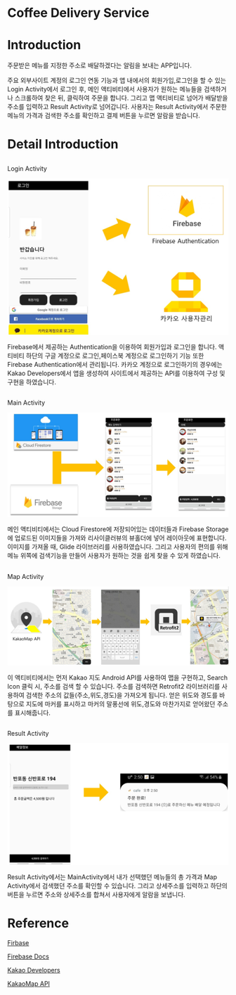 Coffee Delivery Service 
==========================


#
Introduction 
=============
주문받은 메뉴를 지정한 주소로 배달하겠다는 알림을 보내는 APP입니다.

주요 외부사이트 계정의 로그인 연동 기능과 앱 내에서의 회원가입,로그인을 할 수 있는 Login Activity에서 로그인 후, 메인 액티비티에서 사용자가 원하는 메뉴들을 검색하거나 스크롤하여 찾은 뒤, 클릭하여 주문을 합니다. 그리고 맵 액티비티로 넘어가 배달받을 주소를 입력하고 Result Activity로 넘어갑니다. 사용자는 Result Activity에서 주문한 메뉴의 가격과 검색한 주소를 확인하고 결제 버튼을 누르면 알람을 받습니다.


#
Detail Introduction
===================
##
Login Activity

![](./images/login.jpg)

Firebase에서 제공하는 Authentication을 이용하여 회원가입과 로그인을 합니다. 액티비티 하단의 구글 계정으로 로그인,페이스북 계정으로 로그인하기 기능 또한 Firebase Authentication에서 관리됩니다.
카카오 계정으로 로그인하기의 경우에는 Kakao Developers에서 앱을 생성하여 사이트에서 제공하는 API를 이용하여 구성 및 구현을 하였습니다.

##
Main Activity

![](./images/main.jpg)

메인 액티비티에서는 Cloud Firestore에 저장되어있는 데이터들과 Firebase Storage에 업로드된 이미지들을 가져와 리사이클러뷰의 뷰홀더에 넣어 레이아웃에 표현합니다. 이미지를 가져올 때, Glide 라이브러리를 사용하였습니다. 그리고 사용자의 편의를 위해 메뉴 위쪽에 검색기능을 만들어 사용자가 원하는 것을 쉽게 찾을 수 있게 하였습니다. 


##
Map Activity

![](./images/map.jpg)

이 액티비티에서는 먼저 Kakao 지도 Android API를 사용하여 맵을 구현하고, Search Icon 클릭 시, 주소를 검색 할 수 있습니다. 주소를 검색하면 Retrofit2 라이브러리를 사용하여 검색한 주소의 값들(주소,위도,경도)을 가져오게 됩니다. 얻은 위도와 경도를 바탕으로 지도에 마커를 표시하고 마커의 말풍선에 위도,경도와 마찬가지로 얻어왔던 주소를 표시해줍니다. 


##
Result Activity

![](./images/result.jpg)

Result Activity에서는 MainActivity에서 내가 선택했던 메뉴들의 총 가격과 Map Activity에서 검색했던 주소를 확인할 수 있습니다. 그리고 상세주소를 입력하고 하단의 버튼을 누르면 주소와 상세주소를 합쳐서 사용자에게 알람을 보냅니다.

#
Reference
=========

[Firbase](https://firebase.google.com/)

[Firebase Docs](https://firebase.google.com/docs)

[Kakao Developers](https://developers.kakao.com/)

[KakaoMap API](http://apis.map.kakao.com/android/guide/)
